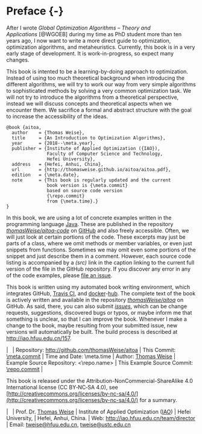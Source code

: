 # Preface {-}

After I wrote *Global Optimization Algorithms &ndash; Theory and Applications*&nbsp;[@WGOEB] during my time as PhD student more than ten years ago, I now want to write a more direct guide to optimization, optimization algorithms, and metaheuristics.
Currently, this book is in a very early stage of development.
It is work-in-progress, so expect many changes.

This book is intented to be a learning-by-doing approach to optimization.
Instead of using too much theoretical background when introducing the different algorithms, we will try to work our way from very simple algorithms to sophisticated methods by solving a very common optimization task.
We will not try to introduce the algorithms from a theoretical perspective, instead we will discuss concepts and theoretical aspects when we encounter them.
We sacrifice a formal and abstract structure with the goal to increase the accessibility of the ideas.

```
@book {aitoa,
  author    = {Thomas Weise},
  title     = {An Introduction to Optimization Algorithms},
  year      = {2018--\meta.year},
  publisher = {Institute of Applied Optimization ({IAO}),
               Faculty of Computer Science and Technology,
               Hefei University},
  address   = {Hefei, Anhui, China},
  url       = {http://thomasweise.github.io/aitoa/aitoa.pdf},
  edition   = {\meta.date},
  note      = {This book is regularly updated and the current
               book version is {\meta.commit}
               based on source code version
               {\repo.commit}
               from {\meta.time}.}
}
```

In this book, we are using a lot of concrete examples written in the programming language [Java](http://en.wikipedia.org/wiki/Java_(programming_language)).
These are published in the repository *[thomasWeise/aitoa-code](\repo.name)* on [GitHub](http://www.github.com) and also freely accessible.
Often, we will just look at certain portions of the code.
These excerpts may just be parts of a class, where we omit methods or member variables, or even just snippets from functions.
Sometimes we may omit even some portions of the snippet and just describe them in a comment.
However, each source code listing is accompanied by a *(src)* link in the caption linking to the current full version of the file in the GitHub repository.
If you discover any error in any of the code examples, please [file an issue](http://github.com/\repo.name/issues).

This book is written using my automated book writing environment, which integrates GitHub, [Travis CI](http://www.travis-ci.org), and [docker](http://www.docker.com)-[hub](http://hub.docker.com).
The complete text of the book is actively written and available in the repository *[thomasWeise/aitoa](http://github.com/thomasWeise/aitoa)* on GitHub.
As said, there, you can also submit *[issues](http://github.com/thomasWeise/aitoa/issues)*, which can be change requests, suggestions, discovered bugs or typos, or maybe inform me that something is unclear, so that I can improve the book.
Whenever I make a change to the book, maybe resulting from your submitted issue, new versions will automatically be built.
The build process is described at <http://iao.hfuu.edu.cn/157>.


| &nbsp;
| Repository: <http://github.com/thomasWeise/aitoa>
| This Commit: [\meta.commit](http://github.com/thomasWeise/aitoa/commit/\meta.commit)
| Time and Date: \meta.time
| Author: [Thomas Weise](http://iao.hfuu.edu.cn/team/director)
| Example Source Repository: <\repo.name>
| This Example Source Commit: [\repo.commit](\repo.name/commit/\repo.commit)
| &nbsp;


This book is released under the Attribution-NonCommercial-ShareAlike 4.0 International license (CC&nbsp;BY&#8209;NC&#8209;SA&nbsp;4.0), see [http://creativecommons.org/licenses/by-nc-sa/4.0/](http://creativecommons.org/licenses/by-nc-sa/4.0/) for a summary.


| &nbsp;
| Prof. Dr. [Thomas Weise](http://iao.hfuu.edu.cn/team/director)
| Institute of Applied Optimization ([IAO](http://iao.hfuu.edu.cn))
| Hefei University,
| Hefei, Anhui, China.
| Web: <http://iao.hfuu.edu.cn/team/director>
| Email: <tweise@hfuu.edu.cn>, <tweise@ustc.edu.cn>

